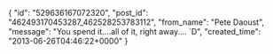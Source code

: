  {
   "id": "529636167072320",
   "post_id": "462493170453287_462528253783112",
   "from_name": "Pete Daoust",
   "message": "You spend it....all of it, right away.... `D",
   "created_time": "2013-06-26T04:46:22+0000"
 }
